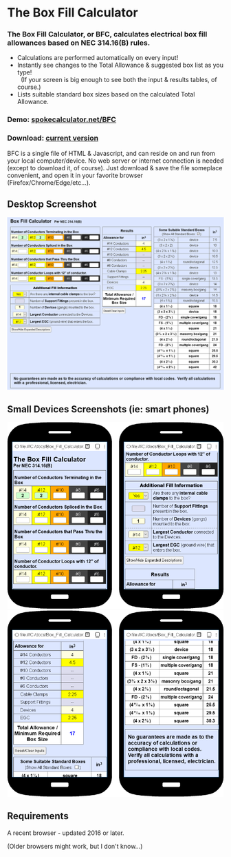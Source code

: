﻿# The Box Fill Calculator

### The Box Fill Calculator, or BFC, calculates electrical box fill allowances based on NEC 314.16(B) rules.

* Calculations are performed automatically on every input!
* Instantly see changes to the Total Allowance & suggested box list as you type!<br>
 &nbsp; (If your screen is big enough to see both the input & results tables, of course.)
* Lists suitable standard box sizes based on the calculated Total Allowance.

### Demo: [spokecalculator.net/BFC](http://spokecalculator.net/BFC)

### Download: [current version](https://raw.githubusercontent.com/Self-Evident/Box_Fill_Calculator/master/Box_Fill_Calculator.html)

BFC is a single file of HTML & Javascript, and can reside on and run from your local computer/device. No web server or internet connection is needed (except to download it, of course).  Just download & save the file someplace convenient, and open it in your favorite browser (Firefox/Chrome/Edge/etc...).

## Desktop Screenshot
![Desktop Screenshot](readme_images/BFC_screen_shot.desktop.png)

## Small Devices Screenshots (ie: smart phones)
![Small Devices Screenshot](readme_images/BFC_screen_shot.small.1-2.png)
![Small Devices Screenshot](readme_images/BFC_screen_shot.small.3-4.png)


## Requirements
A recent browser - updated 2016 or later.

(Older browsers might work, but I don't know...)
